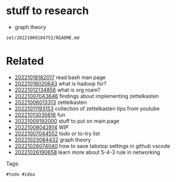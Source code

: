 # stuff to research

- graph theory

` zet/20221009104752/README.md `

# Related

- [20221018182017](/zet/20221018182017/README.md) read bash man page
- [20221018020643](/zet/20221018020643/README.md) what is hadoop for?
- [20221012134856](/zet/20221012134856/README.md) what is org roam?
- [20221007043646](/zet/20221007043646/README.md) findings about implementing zettelkasten
- [20221006013313](/zet/20221006013313/README.md) zettelkasten
- [20221011193153](/zet/20221011193153/README.md) collection of zettelkasten tips from youtube
- [20221013035616](/zet/20221013035616/README.md) fun
- [20221009192000](/zet/20221009192000/README.md) stuff to put on main page
- [20221008042814](/zet/20221008042814/README.md) WIP
- [20221007044552](/zet/20221007044552/README.md) todo or to-try list
- [20221023084432](/zet/20221023084432/README.md) graph theory
- [20221026074040](/zet/20221026074040/README.md) how to save tabstop settings in github vscode
- [20221026190658](/zet/20221026190658/README.md) learn more about 5-4-3 rule in networking

Tags:

    #todo #idea
